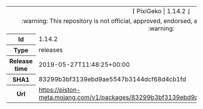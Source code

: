<html><table>
<tr><td colspan="2" align="center"><img width="0" height="0"><br/>⌈ PixiGeko | 1.14.2 ⌋<br/><img width="0" height="0"></td></tr>
<tr><td colspan="2" align="center"><img width="0" height="0"><br/>
:warning: This repository is not official, approved, endorsed, associated or connected with Mojang :warning:
<br/><img width="0" height="0"></td></tr>
<tr><th>Id</th><td>1.14.2</td></tr>
<tr><th>Type</th><td>releases</td></tr>
<tr><th>Release time</th><td>2019-05-27T11:48:25+00:00</td></tr>
<tr><th>SHA1</th><td>83299b3bf3139ebd9ae5547b3144dcf68d4cb1fd</td></tr>
<tr><th>Url</th><td><a href="https://piston-meta.mojang.com/v1/packages/83299b3bf3139ebd9ae5547b3144dcf68d4cb1fd/1.14.2.json">https://piston-meta.mojang.com/v1/packages/83299b3bf3139ebd9ae5547b3144dcf68d4cb1fd/1.14.2.json</a></td></tr>